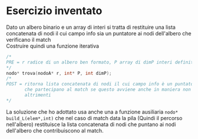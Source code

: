 # Esercizio inventato
Dato un albero binario e un array di interi si tratta di restituire una lista concatenata di nodi il cui campo info sia un puntatore ai nodi dell'albero che verificano il match  
Costruire quindi una funzione iterativa  
```c++
/* 
PRE = r radice di un albero ben formato, P array di dimP interi definiti 
*/
nodo* trova(nodoA* r, int* P, int dimP);
/* 
POST = ritorna lista concatenata di nodi il cui campo info è un puntatore ai nodi dell'albero r 
       che partecipano al match se questo avviene anche in maniera non continua ma completa, ritorna 0
       altrimenti
*/
```
La soluzione che ho adottato usa anche una a funzione ausiliaria `nodo* build_L(elem*,int)` che nel caso di match data la pila (Quindi il percorso nell'albero) restituisce la lista concatenata di nodi che puntano ai nodi dell'albero che contribuiscono al match.
